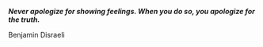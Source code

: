 _**Never apologize for showing feelings. When you do so, you apologize for the truth.**_

Benjamin Disraeli